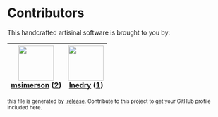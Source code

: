 # Contributors

This handcrafted artisinal software is brought to you by:

| <img height="80" src="https://avatars.githubusercontent.com/u/261635?v=4"><br><a href="https://github.com/msimerson">msimerson</a> (<a href="https://github.com/haraka/haraka-plugin-mail_from.is_resolvable/commits?author=msimerson">2</a>) | <img height="80" src="https://avatars.githubusercontent.com/u/203240?v=4"><br><a href="https://github.com/lnedry">lnedry</a> (<a href="https://github.com/haraka/haraka-plugin-mail_from.is_resolvable/commits?author=lnedry">1</a>) |
| :-------------------------------------------------------------------------------------------------------------------------------------------------------------------------------------------------------------------------------------------: | :----------------------------------------------------------------------------------------------------------------------------------------------------------------------------------------------------------------------------------: |

<sub>this file is generated by [.release](https://github.com/msimerson/.release).
Contribute to this project to get your GitHub profile included here.</sub>
